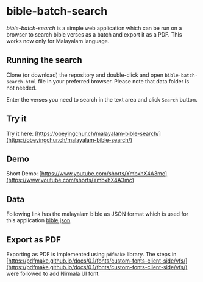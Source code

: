 # bible-batch-search
*bible-batch-search* is a simple web application which can be run on a browser to search bible verses as a batch and export it as a PDF.
This works now only for Malayalam language.

## Running the search
Clone (or download) the repository and double-click  and open `bible-batch-search.html` file in your preferred browser.
Please note that data folder is not needed.

Enter the verses you need to search in the text area and click `Search` button.

## Try it

Try it here: [https://obeyingchur.ch/malayalam-bible-search/](https://obeyingchur.ch/malayalam-bible-search/)

## Demo

Short Demo: [https://www.youtube.com/shorts/YmbxhX4A3mc](https://www.youtube.com/shorts/YmbxhX4A3mc)

## Data
Following link has the malayalam bible as JSON format which is used for this application [bible.json](https://github.com/godlytalias/Bible-Database/blob/master/Malayalam/bible.json)

## Export as PDF
Exporting as PDF is implemented using `pdfmake` library.
The steps in [https://pdfmake.github.io/docs/0.1/fonts/custom-fonts-client-side/vfs/](https://pdfmake.github.io/docs/0.1/fonts/custom-fonts-client-side/vfs/) were followed to add Nirmala UI font.

